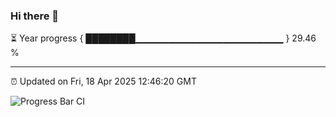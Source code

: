 ### Hi there 👋

⏳ Year progress { ████████▁▁▁▁▁▁▁▁▁▁▁▁▁▁▁▁▁▁▁▁▁▁ } 29.46 %

---

⏰ Updated on Fri, 18 Apr 2025 12:46:20 GMT

![Progress Bar CI](https://github.com/ZhaoGui/ZhaoGui/workflows/Progress%20Bar%20CI/badge.svg)
